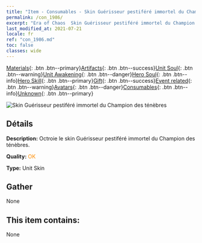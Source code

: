```yaml
---
title: "Item - Consumables - Skin Guérisseur pestiféré immortel du Champion des ténèbres"
permalink: /con_1986/
excerpt: "Era of Chaos  Skin Guérisseur pestiféré immortel du Champion des ténèbres"
last_modified_at: 2021-07-21
locale: fr
ref: "con_1986.md"
toc: false
classes: wide
---
```

 [Materials](/ItemsFR/){: .btn .btn--primary}[Artifacts](/ItemsFR/Artifacts/){: .btn .btn--success}[Unit Soul](/ItemsFR/UnitSoul/){: .btn .btn--warning}[Unit Awakening](/ItemsFR/UnitAwakening/){: .btn .btn--danger}[Hero Soul](/ItemsFR/HeroSoul/){: .btn .btn--info}[Hero Skill](/ItemsFR/HeroSkill/){: .btn .btn--primary}[Gift](/ItemsFR/Gift/){: .btn .btn--success}[Event related](/ItemsFR/Events/){: .btn .btn--warning}[Avatars](/ItemsFR/Avatars/){: .btn .btn--danger}[Consumables](/ItemsFR/Consumables/){: .btn .btn--info}[Unknown](/ItemsFR/Unknown/){: .btn .btn--primary}

 ![Skin Guérisseur pestiféré immortel du Champion des ténèbres](/images/u/ti_sishendiancangpifu.jpg)

## Détails
 **Description:** Octroie le skin Guérisseur pestiféré immortel du Champion des ténèbres.

 **Quality:** <span style="color: #FF8C00">OK</span>

 **Type:** Unit Skin

## Gather

  None

## This item contains:

  None

